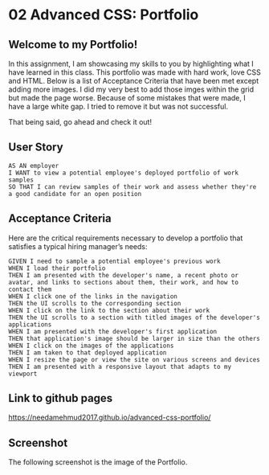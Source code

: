 
# 02 Advanced CSS: Portfolio

## Welcome to my Portfolio! 

In this assignment, I am showcasing my skills to you by highlighting what I have learned in this class. This portfolio was made with hard work, love CSS and HTML. Below is a list of Acceptance Criteria that have been met except adding more images. I did my very best to add those imges within the grid but made the page worse. Because of some mistakes that were made, I have a large white gap. I tried to remove it but was not successful.  

That being said, go ahead and check it out!

## User Story

```
AS AN employer
I WANT to view a potential employee's deployed portfolio of work samples
SO THAT I can review samples of their work and assess whether they're a good candidate for an open position
```


## Acceptance Criteria

Here are the critical requirements necessary to develop a portfolio that satisfies a typical hiring manager’s needs:

```
GIVEN I need to sample a potential employee's previous work
WHEN I load their portfolio
THEN I am presented with the developer's name, a recent photo or avatar, and links to sections about them, their work, and how to contact them
WHEN I click one of the links in the navigation
THEN the UI scrolls to the corresponding section
WHEN I click on the link to the section about their work
THEN the UI scrolls to a section with titled images of the developer's applications
WHEN I am presented with the developer's first application
THEN that application's image should be larger in size than the others
WHEN I click on the images of the applications
THEN I am taken to that deployed application
WHEN I resize the page or view the site on various screens and devices
THEN I am presented with a responsive layout that adapts to my viewport
```

## Link to github pages

 https://needamehmud2017.github.io/advanced-css-portfolio/

## Screenshot

The following screenshot is the image of the Portfolio.



